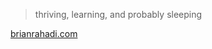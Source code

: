 
> thriving, learning, and probably sleeping

[brianrahadi.com](https://www.brianrahadi.com/)

<!-- [<img align="left" alt="brianrahadi | LinkedIn" width="22px" src="./svg/linkedin.svg" />][linkedin]
[<img align="left" alt="brianrahadi | Gmail" width="22px" src="./svg/gmail.svg" />][gmail]

<h1> Hello, I'm Brian <img src="https://media.giphy.com/media/hvRJCLFzcasrR4ia7z/giphy.gif" width="25"> </h1>
<a href="https://www.sfu.ca/computing/prospective-students/undergraduate-students/programs/degree-programs/softwaresystems.html"> Software Systems </a> at <a href="https://sfu.ca/">SFU</a>. Computer Science TA at <a href="https://langara.ca/">Langara College</a>. <br>
Experienced with building websites with various frameworks and libraries such as Next.js, React.js, and Angular. <br>
<br/>  
I share stories and guides on <a href="https://brianrahadi.com/">brianrahadi.com</a> -->


<!-- ### Languages
![](https://img.shields.io/badge/typescript-%23007ACC.svg?style=for-the-badge&logo=typescript&logoColor=white)
![](https://img.shields.io/badge/JavaScript-black?style=flat-square&logo=JavaScript)
![](https://img.shields.io/badge/Python-informational?style=flat-square&logo=Python&logoColor=white)
![](https://img.shields.io/badge/Java-critical?style=flat-square&logo=Java)
![](https://img.shields.io/badge/c-%2300599C.svg?style=for-the-badge&logo=c&logoColor=white)
![](https://img.shields.io/badge/C++-informational?style=flat-square&logo=C&logoColor=white)
![](https://img.shields.io/badge/HTML5-orange?style=flat-square&logo=HTML5&logoColor=white)
![](https://img.shields.io/badge/CSS3-blue?style=flat-square&logo=CSS3&logoColor=white)
![](https://img.shields.io/badge/rust-%23000000.svg?style=for-the-badge&logo=rust&logoColor=white)
![](https://img.shields.io/badge/postgres-%23316192.svg?style=for-the-badge&logo=postgresql&logoColor=white)

### Frameworks/ Libraries
![](https://img.shields.io/badge/Next-black?style=for-the-badge&logo=next.js&logoColor=white)
![](https://img.shields.io/badge/React-black?style=flat-square&logo=React)
![](https://img.shields.io/badge/angular-%23DD0031.svg?style=for-the-badge&logo=angular&logoColor=white)
![](https://img.shields.io/badge/node.js-6DA55F?style=for-the-badge&logo=node.js&logoColor=white)
![](https://img.shields.io/badge/bootstrap-%23563D7C.svg?style=for-the-badge&logo=bootstrap&logoColor=white)
![](https://img.shields.io/badge/-mocha-%238D6748?style=for-the-badge&logo=mocha&logoColor=white)
![](https://img.shields.io/badge/spring-%236DB33F.svg?style=for-the-badge&logo=spring&logoColor=white)


### Tools
![](https://img.shields.io/badge/Visual%20Studio%20Code-0078d7.svg?style=for-the-badge&logo=visual-studio-code&logoColor=white)
![](https://img.shields.io/badge/GitHub-black?style=flat-square&logo=GitHub)
![](https://img.shields.io/badge/Git-orange?style=flat-square&logo=Git&logoColor=white)
![](https://img.shields.io/badge/gitlab-%23181717.svg?style=for-the-badge&logo=gitlab&logoColor=white)
![](https://img.shields.io/badge/IntelliJIDEA-000000.svg?style=for-the-badge&logo=intellij-idea&logoColor=white)
![](https://img.shields.io/badge/heroku-%23430098.svg?style=for-the-badge&logo=heroku&logoColor=white)
![](https://img.shields.io/badge/vercel-%23000000.svg?style=for-the-badge&logo=vercel&logoColor=white)
![](https://img.shields.io/badge/mac%20os-000000?style=for-the-badge&logo=macos&logoColor=F0F0F0)
![](https://img.shields.io/badge/Linux-FCC624?style=for-the-badge&logo=linux&logoColor=black) -->


<!-- ### GitHub Stats -->
<!--  ![Brian's GitHub stats](https://github-readme-stats.vercel.app/api?username=brianrahadi&theme=gotham&show_icons=true) -->
<!--  <br/>
<p align="center"><img src="https://github-readme-stats.vercel.app/api?username=brianrahadi&show_icons=true&theme=transparent" alt="brianrahadi's github stats"  /></p>
 
<br>

[linkedin]: https://www.linkedin.com/in/brian-rahadi-25bb33197/
[gmail]: mailto:brian.rahadi@gmail.com
[instagram]: https://www.instagram.com/brianrahadi/ -->
